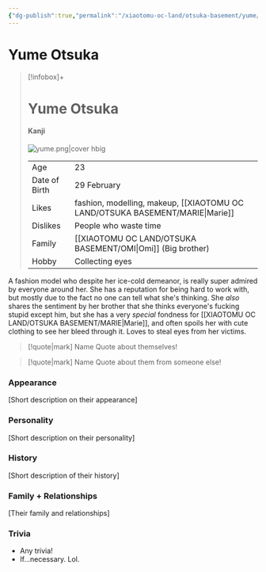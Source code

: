 ```yaml
---
{"dg-publish":true,"permalink":"/xiaotomu-oc-land/otsuka-basement/yume/"}
---
```



# Yume Otsuka
> [!infobox]+
> # Yume Otsuka 
> #### Kanji
> ![yume.png|cover hbig](/img/user/attachments/yume.png)
>
> |  |  |
> | ---- | ---- |
> | Age | 23 |
> | Date of Birth | 29 February |
> | Likes | fashion, modelling, makeup, [[XIAOTOMU OC LAND/OTSUKA BASEMENT/MARIE\|Marie]] |
> | Dislikes | People who waste time |
> | Family | [[XIAOTOMU OC LAND/OTSUKA BASEMENT/OMI\|Omi]] (Big brother) |
> | Hobby | Collecting eyes |

A fashion model who despite her ice-cold demeanor, is really super admired by everyone around her. She has a reputation for being hard to work with, but mostly due to the fact no one can tell what she's thinking. She _also_ shares the sentiment by her brother that she thinks everyone's fucking stupid except him, but she has a very _special_ fondness for [[XIAOTOMU OC LAND/OTSUKA BASEMENT/MARIE\|Marie]], and often spoils her with cute clothing to see her bleed through it. Loves to steal eyes from her victims.

> [!quote|mark] Name
> Quote about themselves!

> [!quote|mark] Name
> Quote about them from someone else!

### Appearance
[Short description on their appearance]

### Personality
[Short description on their personality]

### History
[Short description of their history]

### Family + Relationships
[Their family and relationships]

### Trivia
- Any trivia!
- If...necessary. Lol.